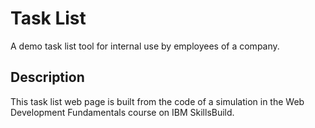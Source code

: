 # Task List

A demo task list tool for internal use by employees of a company.

## Description

This task list web page is built from the code of a simulation in the Web Development Fundamentals course on IBM SkillsBuild.
